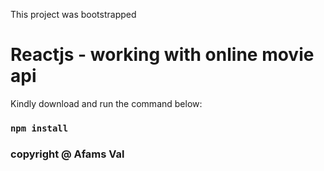 This project was bootstrapped

# Reactjs - working with online movie api

Kindly download and run the command below:

### `npm install`

### copyright @ Afams Val
